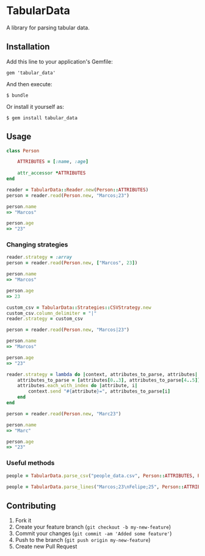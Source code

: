 # TabularData

A library for parsing tabular data.

## Installation

Add this line to your application's Gemfile:

    gem 'tabular_data'

And then execute:

    $ bundle

Or install it yourself as:

    $ gem install tabular_data

## Usage


```ruby
class Person

    ATTRIBUTES = [:name, :age]
    
    attr_accessor *ATTRIBUTES
end

reader = TabularData::Reader.new(Person::ATTRIBUTES)
person = reader.read(Person.new, "Marcos;23")

person.name
=> "Marcos"

person.age
=> "23"
```

### Changing strategies

```ruby
reader.strategy = :array
person = reader.read(Person.new, ["Marcos", 23])

person.name
=> "Marcos"

person.age
=> 23

custom_csv = TabularData::Strategies::CSVStrategy.new
custom_csv.column_delimiter = "|"
reader.strategy = custom_csv

person = reader.read(Person.new, "Marcos|23")

person.name
=> "Marcos"

person.age
=> "23"

reader.strategy = lambda do |context, attributes_to_parse, attributes|
    attributes_to_parse = [attributes[0..3], attributes_to_parse[4..5]]
    attributes.each_with_index do |attribute, i|
        context.send "#{attribute}=", attributes_to_parse[i]
    end
end

person = reader.read(Person.new, "Marc23")

person.name
=> "Marc"

person.age
=> "23"
```

### Useful methods

```ruby
people = TabularData.parse_csv("people_data.csv", Person::ATTRIBUTES, Person.method(:new))

people = TabularData.parse_lines("Marcos;23\nFelipe;25", Person::ATTRIBUTES, Person.method(:new))
```

## Contributing

1. Fork it
2. Create your feature branch (`git checkout -b my-new-feature`)
3. Commit your changes (`git commit -am 'Added some feature'`)
4. Push to the branch (`git push origin my-new-feature`)
5. Create new Pull Request
